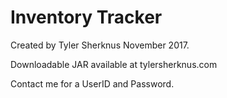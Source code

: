 # Inventory Tracker
Created by Tyler Sherknus November 2017.


Downloadable JAR available at tylersherknus.com

Contact me for a UserID and Password.
